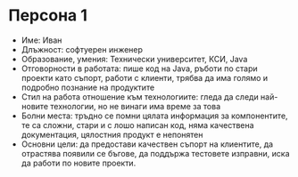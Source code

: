 #	Персона 1
-	Име: Иван
-	Длъжност: софтуерен инженер
-	Образование, умения: Технически университет, КСИ, Java
-	Отговорности в работата: пише код на Java, ръботи по стари проекти като съпорт, работи с клиенти, трябва да има голямо и подробно познание на продуктите
-	Стил на работа отношение към технологиите: гледа да следи най-новите технологии, но не винаги има време за това
-	Болни места: тръдно се помни цялата информация за компонентите, те са сложни, стари и с лошо написан код, няма качествена документация, цялостния продукт е непонятен
-	Основни цели: да предостави качествен съпорт на клиентите, да отрастява появили се бъгове, да поддържа тестовете изправни, иска да работи по новите проекти.